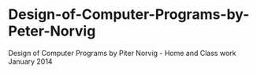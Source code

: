 Design-of-Computer-Programs-by-Peter-Norvig
===========================================
Design of Computer Programs by Piter Norvig - Home and Class work 
January 2014
